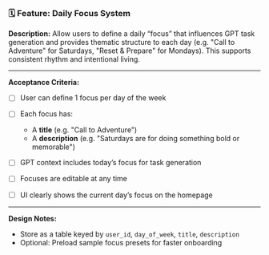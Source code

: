 ### 🗓️ Feature: Daily Focus System

**Description:**
Allow users to define a daily “focus” that influences GPT task generation and provides thematic structure to each day (e.g. "Call to Adventure" for Saturdays, "Reset & Prepare" for Mondays). This supports consistent rhythm and intentional living.

---

**Acceptance Criteria:**

- [ ] User can define 1 focus per day of the week
- [ ] Each focus has:
  - A **title** (e.g. "Call to Adventure")
  - A **description** (e.g. "Saturdays are for doing something bold or memorable")

- [ ] GPT context includes today’s focus for task generation
- [ ] Focuses are editable at any time
- [ ] UI clearly shows the current day’s focus on the homepage

---

**Design Notes:**

- Store as a table keyed by `user_id`, `day_of_week`, `title`, `description`
- Optional: Preload sample focus presets for faster onboarding
